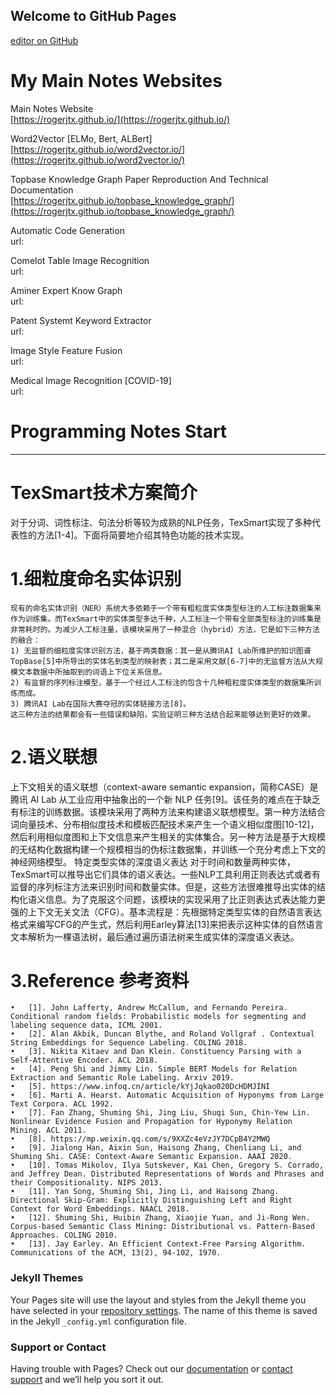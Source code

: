 ## Welcome to GitHub Pages

[editor on GitHub](https://github.com/RogerJTX/topbase_knowledge_graph/edit/gh-pages/index.md) 


# My Main Notes Websites

Main Notes Website  
[https://rogerjtx.github.io/](https://rogerjtx.github.io/)

Word2Vector [ELMo, Bert, ALBert]    
[https://rogerjtx.github.io/word2vector.io/](https://rogerjtx.github.io/word2vector.io/) 

Topbase Knowledge Graph Paper Reproduction And Technical Documentation  
[https://rogerjtx.github.io/topbase_knowledge_graph/](https://rogerjtx.github.io/topbase_knowledge_graph/)

Automatic Code Generation  
url:

Comelot Table Image Recognition   
url:

Aminer Expert Know Graph  
url:

Patent Systemt Keyword Extractor    
url:


Image Style Feature Fusion  
url:

Medical Image Recognition [COVID-19]    
url:




# Programming Notes Start

----------------------------------------



# TexSmart技术方案简介

对于分词、词性标注、句法分析等较为成熟的NLP任务，TexSmart实现了多种代表性的方法[1-4]。下面将简要地介绍其特色功能的技术实现。



# 1.细粒度命名实体识别

    现有的命名实体识别（NER）系统大多依赖于一个带有粗粒度实体类型标注的人工标注数据集来作为训练集。而TexSmart中的实体类型多达千种，人工标注一个带有全部类型标注的训练集是非常耗时的。为减少人工标注量，该模块采用了一种混合（hybrid）方法，它是如下三种方法的融合：
    1) 无监督的细粒度实体识别方法，基于两类数据：其一是从腾讯AI Lab所维护的知识图谱TopBase[5]中所导出的实体名到类型的映射表；其二是采用文献[6-7]中的无监督方法从大规模文本数据中所抽取到的词语上下位关系信息。
    2) 有监督的序列标注模型，基于一个经过人工标注的包含十几种粗粒度实体类型的数据集所训练而成。
    3) 腾讯AI Lab在国际大赛夺冠的实体链接方法[8]。
    这三种方法的结果都会有一些错误和缺陷，实验证明三种方法结合起来能够达到更好的效果。



# 2.语义联想
上下文相关的语义联想（context-aware semantic expansion，简称CASE）是腾讯 AI Lab 从工业应用中抽象出的一个新 NLP 任务[9]。该任务的难点在于缺乏有标注的训练数据。该模块采用了两种方法来构建语义联想模型。第一种方法结合词向量技术、分布相似度技术和模板匹配技术来产生一个语义相似度图[10-12]，然后利用相似度图和上下文信息来产生相关的实体集合。另一种方法是基于大规模的无结构化数据构建一个规模相当的伪标注数据集，并训练一个充分考虑上下文的神经网络模型。
特定类型实体的深度语义表达
对于时间和数量两种实体，TexSmart可以推导出它们具体的语义表达。一些NLP工具利用正则表达式或者有监督的序列标注方法来识别时间和数量实体。但是，这些方法很难推导出实体的结构化语义信息。为了克服这个问题，该模块的实现采用了比正则表达式表达能力更强的上下文无关文法（CFG）。基本流程是：先根据特定类型实体的自然语言表达格式来编写CFG的产生式，然后利用Earley算法[13]来把表示这种实体的自然语言文本解析为一棵语法树，最后通过遍历语法树来生成实体的深度语义表达。

# 3.Reference 参考资料

    •	[1]. John Lafferty, Andrew McCallum, and Fernando Pereira. Conditional random fields: Probabilistic models for segmenting and labeling sequence data, ICML 2001.
    •	[2]. Alan Akbik, Duncan Blythe, and Roland Vollgraf . Contextual String Embeddings for Sequence Labeling. COLING 2018.
    •	[3]. Nikita Kitaev and Dan Klein. Constituency Parsing with a Self-Attentive Encoder. ACL 2018.
    •	[4]. Peng Shi and Jimmy Lin. Simple BERT Models for Relation Extraction and Semantic Role Labeling. Arxiv 2019.
    •	[5]. https://www.infoq.cn/article/kYjJqkao020DcHDMJINI 
    •	[6]. Marti A. Hearst. Automatic Acquisition of Hyponyms from Large Text Corpora. ACL 1992. 
    •	[7]. Fan Zhang, Shuming Shi, Jing Liu, Shuqi Sun, Chin-Yew Lin. Nonlinear Evidence Fusion and Propagation for Hyponymy Relation Mining. ACL 2011. 
    •	[8]. https://mp.weixin.qq.com/s/9XXZc4eVzJY7DCpB4Y2MWQ 
    •	[9]. Jialong Han, Aixin Sun, Haisong Zhang, Chenliang Li, and Shuming Shi. CASE: Context-Aware Semantic Expansion. AAAI 2020. 
    •	[10]. Tomas Mikolov, Ilya Sutskever, Kai Chen, Gregory S. Corrado, and Jeffrey Dean. Distributed Representations of Words and Phrases and their Compositionality. NIPS 2013. 
    •	[11]. Yan Song, Shuming Shi, Jing Li, and Haisong Zhang. Directional Skip-Gram: Explicitly Distinguishing Left and Right Context for Word Embeddings. NAACL 2018. 
    •	[12]. Shuming Shi, Huibin Zhang, Xiaojie Yuan, and Ji-Rong Wen. Corpus-based Semantic Class Mining: Distributional vs. Pattern-Based Approaches. COLING 2010. 
    •	[13]. Jay Earley. An Efficient Context-Free Parsing Algorithm. Communications of the ACM, 13(2), 94-102, 1970. 













### Jekyll Themes

Your Pages site will use the layout and styles from the Jekyll theme you have selected in your [repository settings](https://github.com/RogerJTX/topbase_knowledge_graph/settings). The name of this theme is saved in the Jekyll `_config.yml` configuration file.

### Support or Contact

Having trouble with Pages? Check out our [documentation](https://docs.github.com/categories/github-pages-basics/) or [contact support](https://support.github.com/contact) and we’ll help you sort it out.
